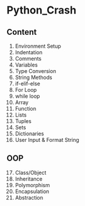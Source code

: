 # Python_Crash
## Content
1) Environment Setup
2) Indentation
3) Comments
4) Variables
5) Type Conversion
6) String Methods
7) if-elif-else
8) For Loop
9) while loop
10) Array
11) Function
12) Lists
13) Tuples
14) Sets
15) Dictionaries
16) User Input & Format String
## OOP
17) Class/Object
18) Inheritance
19) Polymorphism
20) Encapsulation
21) Abstraction
